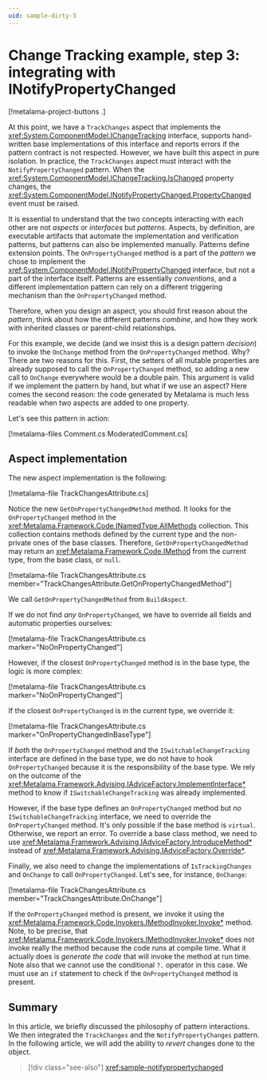 ```yaml
---
uid: sample-dirty-3
---
```


# Change Tracking example, step 3: integrating with INotifyPropertyChanged

[!metalama-project-buttons .]

At this point, we have a `TrackChanges` aspect that implements the <xref:System.ComponentModel.IChangeTracking> interface, supports hand-written base implementations of this interface and reports errors if the pattern contract is not respected. However, we have built this aspect in pure isolation. In practice, the `TrackChanges` aspect must interact with the `NotifyPropertyChanged` pattern. When the <xref:System.ComponentModel.IChangeTracking.IsChanged> property changes, the <xref:System.ComponentModel.INotifyPropertyChanged.PropertyChanged> event must be raised.

It is essential to understand that the two concepts interacting with each other are not _aspects_ or _interfaces_ but _patterns_. Aspects, by definition, are executable artifacts that automate the implementation and verification patterns, but patterns can also be implemented manually. Patterns define extension points. The `OnPropertyChanged` method is a part of the _pattern_ we chose to implement the <xref:System.ComponentModel.INotifyPropertyChanged> interface, but not a part of the interface itself. Patterns are essentially _conventions_, and a different implementation pattern can rely on a different triggering mechanism than the `OnPropertyChanged` method.

Therefore, when you design an aspect, you should first reason about the _pattern_, think about how the different patterns _combine_, and how they work with inherited classes or parent-child relationships.

For this example, we decide (and we insist this is a design pattern _decision_) to invoke the `OnChange` method from the `OnPropertyChanged` method. Why? There are two reasons for this. First, the setters of all mutable properties are already supposed to call the `OnPropertyChanged` method, so adding a new call to `OnChange` everywhere would be a double pain. This argument is valid if we implement the pattern by hand, but what if we use an aspect? Here comes the second reason: the code generated by Metalama is much less readable when two aspects are added to one property.

Let's see this pattern in action:

[!metalama-files Comment.cs ModeratedComment.cs]

## Aspect implementation

The new aspect implementation is the following:

[!metalama-file TrackChangesAttribute.cs]

Notice the new `GetOnPropertyChangedMethod` method. It looks for the `OnPropertyChanged` method in the <xref:Metalama.Framework.Code.INamedType.AllMethods> collection. This collection contains methods defined by the current type and the non-private ones of the base classes. Therefore, `GetOnPropertyChangedMethod` may return an <xref:Metalama.Framework.Code.IMethod> from the current type, from the base class, or `null`.

[!metalama-file TrackChangesAttribute.cs member="TrackChangesAttribute.GetOnPropertyChangedMethod"]

We call `GetOnPropertyChangedMethod` from `BuildAspect`.

If we do not find _any_ `OnPropertyChanged`, we have to override all fields and automatic properties ourselves:

[!metalama-file TrackChangesAttribute.cs marker="NoOnPropertyChanged"]

However, if the closest `OnPropertyChanged` method is in the base type, the logic is more complex:

[!metalama-file TrackChangesAttribute.cs marker="NoOnPropertyChanged"]

If the closest `OnPropertyChanged` is in the current type, we override it:

[!metalama-file TrackChangesAttribute.cs marker="OnPropertyChangedInBaseType"]

If _both_ the `OnPropertyChanged` method and the `ISwitchableChangeTracking` interface are defined in the base type, we do not have to hook `OnPropertyChanged` because it is the responsibility of the base type. We rely on the outcome of the <xref:Metalama.Framework.Advising.IAdviceFactory.ImplementInterface*> method to know if `ISwitchableChangeTracking` was already implemented.

However, if the base type defines an `OnPropertyChanged` method but _no_ `ISwitchableChangeTracking` interface, we need to override the `OnPropertyChanged` method. It's only possible if the base method is `virtual`. Otherwise, we report an error. To override a base class method, we need to use <xref:Metalama.Framework.Advising.IAdviceFactory.IntroduceMethod*> instead of <xref:Metalama.Framework.Advising.IAdviceFactory.Override*>.

Finally, we also need to change the implementations of `IsTrackingChanges` and `OnChange` to call `OnPropertyChanged`. Let's see, for instance, `OnChange`:

[!metalama-file TrackChangesAttribute.cs member="TrackChangesAttribute.OnChange"]

If the `OnPropertyChanged` method is present, we invoke it using the <xref:Metalama.Framework.Code.Invokers.IMethodInvoker.Invoke*> method. Note, to be precise, that <xref:Metalama.Framework.Code.Invokers.IMethodInvoker.Invoke*> does not invoke really the method because the code runs at compile time. What it actually does is _generate the code_ that will invoke the method at run time. Note also that we cannot use the conditional `?.` operator in this case. We must use an `if` statement to check if the `OnPropertyChanged` method is present.

## Summary

In this article, we briefly discussed the philosophy of pattern interactions. We then integrated the `TrackChanges` and the `NotifyPropertyChanges` pattern. In the following article, we will add the ability to _revert_ changes done to the object.


> [!div class="see-also"]
> <xref:sample-notifypropertychanged>

